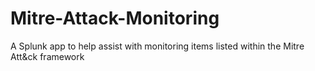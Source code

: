 # Mitre-Attack-Monitoring
A Splunk app to help assist with monitoring items listed within the Mitre Att&amp;ck framework
